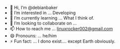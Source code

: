 - 👋 Hi, I’m @debianbaker
- 👀 I’m interested in ... Developing
- 🌱 I’m currently learning ... What I think of.
- 💞️ I’m looking to collaborate on ... 
- 📫 How to reach me ... linuxrocker002@gmail.com
- 😄 Pronouns: ... he/him
- ⚡ Fun fact: ... I dono exist.... except Earth obviously.

<!---
debianbaker/debianbaker is a ✨ special ✨ repository because its `README.md` (this file) appears on your GitHub profile.
You can click the Preview link to take a look at your changes.
--->
